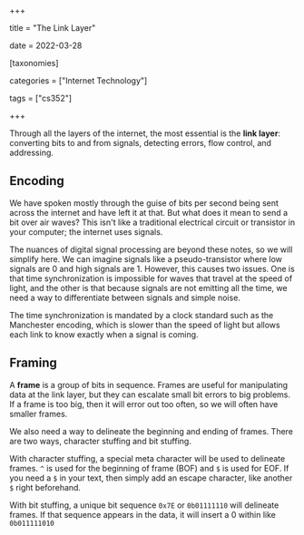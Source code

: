 +++

title = "The Link Layer"

date = 2022-03-28



[taxonomies]

categories = ["Internet Technology"]

tags = ["cs352"]

+++

Through all the layers of the internet, the most essential is the **link layer**: converting bits to and from signals, detecting errors, flow control, and addressing.

<!-- more -->

## Encoding

We have spoken mostly through the guise of bits per second being sent across the internet and have left it at that. But what does it mean to send a bit over air waves? This isn't like a traditional electrical circuit or transistor in your computer; the internet uses signals.

The nuances of digital signal processing are beyond these notes, so we will simplify here. We can imagine signals like a pseudo-transistor where low signals are 0 and high signals are 1. However, this causes two issues. One is that time synchronization is impossible for waves that travel at the speed of light, and the other is that because signals are not emitting all the time, we need a way to differentiate between signals and simple noise.

The time synchronization is mandated by a clock standard such as the Manchester encoding, which is slower than the speed of light but allows each link to know exactly when a signal is coming.

## Framing

A **frame** is a group of bits in sequence. Frames are useful for manipulating data at the link layer, but they can escalate small bit errors to big problems. If a frame is too big, then it will error out too often, so we will often have smaller frames.

We also need a way to delineate the beginning and ending of frames. There are two ways, character stuffing and bit stuffing.

With character stuffing, a special meta character will be used to delineate frames. `^` is used for the beginning of frame (BOF) and `$` is used for EOF. If you need a `$` in your text, then simply add an escape character, like another `$` right beforehand.

With bit stuffing, a unique bit sequence `0x7E` or `0b01111110` will delineate frames. If that sequence appears in the data, it will insert a 0 within like `0b011111010`
